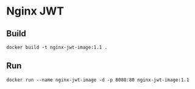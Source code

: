 # Nginx JWT
## Build
```
docker build -t nginx-jwt-image:1.1 . 
```

## Run
```
docker run --name nginx-jwt-image -d -p 8080:80 nginx-jwt-image:1.1
```